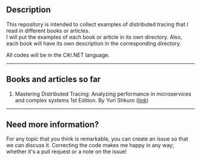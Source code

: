 ## Description

This repository is intended to collect examples of distributed tracing that I read in different books or articles.  
I will put the examples of each book or article in its own directory. Also, each book will have its own description in the corresponding directory.

All codes will be in the C#/.NET language.

---

## Books and articles so far

1.  Mastering Distributed Tracing: Analyzing performance in microservices and complex systems 1st Edition. By Yuri Shkuro ([link](https://www.packtpub.com/product/mastering-distributed-tracing/9781788628464))

---

## Need more information?

For any topic that you think is remarkable, you can create an issue so that we can discuss it. Correcting the code makes me happy in any way; whether it's a pull request or a note on the issue!